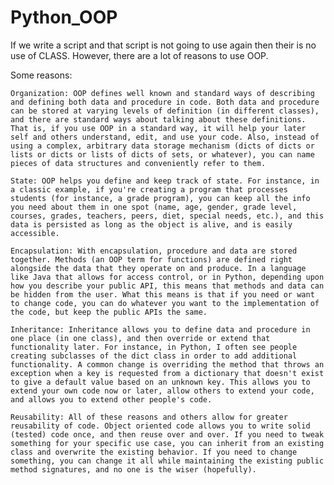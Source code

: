 # Python_OOP
If we write a script and that script is not going to use again then their is no use of CLASS.
However, there are a lot of reasons to use OOP.

Some reasons:

    Organization: OOP defines well known and standard ways of describing and defining both data and procedure in code. Both data and procedure can be stored at varying levels of definition (in different classes), and there are standard ways about talking about these definitions. That is, if you use OOP in a standard way, it will help your later self and others understand, edit, and use your code. Also, instead of using a complex, arbitrary data storage mechanism (dicts of dicts or lists or dicts or lists of dicts of sets, or whatever), you can name pieces of data structures and conveniently refer to them.

    State: OOP helps you define and keep track of state. For instance, in a classic example, if you're creating a program that processes students (for instance, a grade program), you can keep all the info you need about them in one spot (name, age, gender, grade level, courses, grades, teachers, peers, diet, special needs, etc.), and this data is persisted as long as the object is alive, and is easily accessible.

    Encapsulation: With encapsulation, procedure and data are stored together. Methods (an OOP term for functions) are defined right alongside the data that they operate on and produce. In a language like Java that allows for access control, or in Python, depending upon how you describe your public API, this means that methods and data can be hidden from the user. What this means is that if you need or want to change code, you can do whatever you want to the implementation of the code, but keep the public APIs the same.

    Inheritance: Inheritance allows you to define data and procedure in one place (in one class), and then override or extend that functionality later. For instance, in Python, I often see people creating subclasses of the dict class in order to add additional functionality. A common change is overriding the method that throws an exception when a key is requested from a dictionary that doesn't exist to give a default value based on an unknown key. This allows you to extend your own code now or later, allow others to extend your code, and allows you to extend other people's code.

    Reusability: All of these reasons and others allow for greater reusability of code. Object oriented code allows you to write solid (tested) code once, and then reuse over and over. If you need to tweak something for your specific use case, you can inherit from an existing class and overwrite the existing behavior. If you need to change something, you can change it all while maintaining the existing public method signatures, and no one is the wiser (hopefully).

